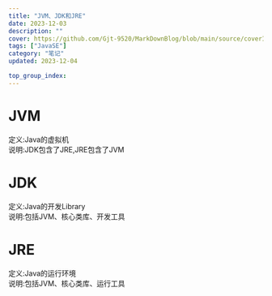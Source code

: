 ```yaml
---
title: "JVM、JDK和JRE"
date: 2023-12-03
description: ""
cover: https://github.com/Gjt-9520/MarkDownBlog/blob/main/source/coverImages/Aimage-135/Aimage88.jpg?raw=true
tags: ["JavaSE"]
category: "笔记"
updated: 2023-12-04

top_group_index:
---
```


# JVM

定义:Java的虚拟机   
说明:JDK包含了JRE,JRE包含了JVM    

# JDK

定义:Java的开发Library   
说明:包括JVM、核心类库、开发工具   

# JRE

定义:Java的运行环境    
说明:包括JVM、核心类库、运行工具    

